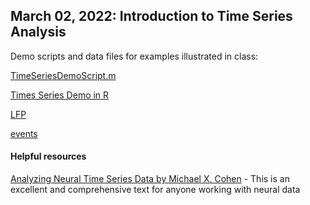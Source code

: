 ## March 02, 2022: Introduction to Time Series Analysis 

Demo scripts and data files for examples illustrated in class:

[TimeSeriesDemoScript.m](./TimeSeriesDemoScript.m)

[Times Series Demo in R](./20220302_time_series_demo.R)

[LFP](https://www.dropbox.com/s/bq49dwq0jva1swh/LFP.txt?dl=0)

[events](./events.txt)

#### Helpful resources

[Analyzing Neural Time Series Data by Michael X. Cohen](https://mitpress.mit.edu/books/analyzing-neural-time-series-data) - This is an excellent and comprehensive text for anyone working with neural data
